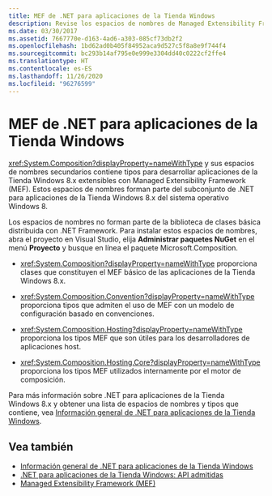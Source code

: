 ```yaml
---
title: MEF de .NET para aplicaciones de la Tienda Windows
description: Revise los espacios de nombres de Managed Extensibility Framework (MEF) que contienen tipos para desarrollar aplicaciones de Microsoft Store 8.x extensibles.
ms.date: 03/30/2017
ms.assetid: 7667770e-d163-4ad6-a303-085cf73db2f2
ms.openlocfilehash: 1bd62ad0b405f84952aca9d527c5f8a8e9f744f4
ms.sourcegitcommit: bc293b14af795e0e999e3304dd40c0222cf2ffe4
ms.translationtype: HT
ms.contentlocale: es-ES
ms.lasthandoff: 11/26/2020
ms.locfileid: "96276599"
---
```

# <a name="mef-for-net-for-windows-store-apps"></a>MEF de .NET para aplicaciones de la Tienda Windows

<xref:System.Composition?displayProperty=nameWithType> y sus espacios de nombres secundarios contiene tipos para desarrollar aplicaciones de la Tienda Windows 8.x extensibles con Managed Extensibility Framework (MEF). Estos espacios de nombres forman parte del subconjunto de .NET para aplicaciones de la Tienda Windows 8.x del sistema operativo Windows 8.  
  
 Los espacios de nombres no forman parte de la biblioteca de clases básica distribuida con .NET Framework. Para instalar estos espacios de nombres, abra el proyecto en Visual Studio, elija **Administrar paquetes NuGet** en el menú **Proyecto** y busque en línea el paquete Microsoft.Composition.  
  
- <xref:System.Composition?displayProperty=nameWithType> proporciona clases que constituyen el MEF básico de las aplicaciones de la Tienda Windows 8.x.  
  
- <xref:System.Composition.Convention?displayProperty=nameWithType> proporciona tipos que admiten el uso de MEF con un modelo de configuración basado en convenciones.  
  
- <xref:System.Composition.Hosting?displayProperty=nameWithType> proporciona los tipos MEF que son útiles para los desarrolladores de aplicaciones host.  
  
- <xref:System.Composition.Hosting.Core?displayProperty=nameWithType> proporciona los tipos MEF utilizados internamente por el motor de composición.  
  
 Para más información sobre .NET para aplicaciones de la Tienda Windows 8.x y obtener una lista de espacios de nombres y tipos que contiene, vea [Información general de .NET para aplicaciones de la Tienda Windows](/previous-versions/br230302(v=vs.110)).
  
## <a name="see-also"></a>Vea también

- [Información general de .NET para aplicaciones de la Tienda Windows](/previous-versions/br230302(v=vs.110))
- [.NET para aplicaciones de la Tienda Windows: API admitidas](/previous-versions/br230232(v=vs.110))
- [Managed Extensibility Framework (MEF)](index.md)
